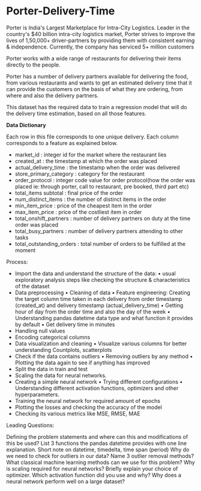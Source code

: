 # Porter-Delivery-Time

Porter is India's Largest Marketplace for Intra-City Logistics. Leader in the country's $40 billion intra-city logistics market, Porter strives to improve the lives of 1,50,000+ driver-partners by providing them with consistent earning & independence. Currently, the company has serviced 5+ million customers

Porter works with a wide range of restaurants for delivering their items directly to the people.

Porter has a number of delivery partners available for delivering the food, from various restaurants and wants to get an estimated delivery time that it can provide the customers on the basis of what they are ordering, from where and also the delivery partners.

This dataset has the required data to train a regression model that will do the delivery time estimation, based on all those features.

**Data Dictionary**

Each row in this file corresponds to one unique delivery. Each column corresponds to a feature as explained below.

- market_id : integer id for the market where the restaurant lies
- created_at : the timestamp at which the order was placed
- actual_delivery_time : the timestamp when the order was delivered
- store_primary_category : category for the restaurant
- order_protocol : integer code value for order protocol(how the order was placed ie: through porter, call to restaurant, pre booked, third part etc)
- total_items subtotal : final price of the order
- num_distinct_items : the number of distinct items in the order
- min_item_price : price of the cheapest item in the order
- max_item_price : price of the costliest item in order
- total_onshift_partners : number of delivery partners on duty at the time order was placed
- total_busy_partners : number of delivery partners attending to other tasks
- total_outstanding_orders : total number of orders to be fulfilled at the moment

Process:

- Import the data and understand the structure of the data: • usual exploratory analysis steps like checking the structure & characteristics of the dataset
- Data preprocessing • Cleaning of data • Feature engineering: Creating the target column time taken in each delivery from order timestamp (created_at) and delivery timestamp (actual_delivery_time) • Getting hour of day from the order time and also the day of the week • Understanding pandas datetime data type and what function it provides by default • Get delivery time in minutes
- Handling null values
- Encoding categorical columns
- Data visualization and cleaning • Visualize various columns for better understanding Countplots, scatterplots
- Check if the data contains outliers • Removing outliers by any method • Plotting the data again to see if anything has improved
- Split the data in train and test
- Scaling the data for neural networks.
- Creating a simple neural network • Trying different configurations • Understanding different activation functions, optimizers and other hyperparameters.
- Training the neural network for required amount of epochs
- Plotting the losses and checking the accuracy of the model
- Checking its various metrics like MSE, RMSE, MAE


Leading Questions:

Defining the problem statements and where can this and modifications of this be used?
List 3 functions the pandas datetime provides with one line explanation.
Short note on datetime, timedelta, time span (period)
Why do we need to check for outliers in our data?
Name 3 outlier removal methods?
What classical machine learning methods can we use for this problem?
Why is scaling required for neural networks?
Briefly explain your choice of optimizer.
Which activation function did you use and why?
Why does a neural network perform well on a large dataset?
